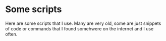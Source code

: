 # Some scripts

Here are some scripts that I use. Many are very old, some are just snippets of code or commands that I found somehwere on the internet and I use often.
